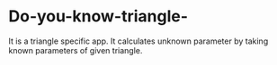 # Do-you-know-triangle-
It is a triangle specific app.
It calculates unknown parameter by taking known parameters of given triangle.
